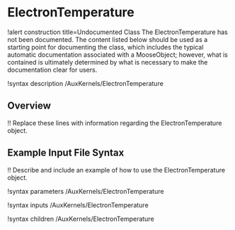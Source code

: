 # ElectronTemperature

!alert construction title=Undocumented Class
The ElectronTemperature has not been documented. The content listed below should be used as a starting point for
documenting the class, which includes the typical automatic documentation associated with a
MooseObject; however, what is contained is ultimately determined by what is necessary to make the
documentation clear for users.

!syntax description /AuxKernels/ElectronTemperature

## Overview

!! Replace these lines with information regarding the ElectronTemperature object.

## Example Input File Syntax

!! Describe and include an example of how to use the ElectronTemperature object.

!syntax parameters /AuxKernels/ElectronTemperature

!syntax inputs /AuxKernels/ElectronTemperature

!syntax children /AuxKernels/ElectronTemperature
